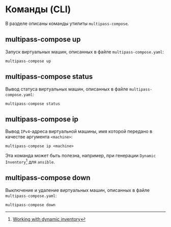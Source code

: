 # Команды (CLI)

В разделе описаны команды утилиты `multipass-compose`.

## multipass-compose up

Запуск виртуальных машин, описанных в файле `multipass-compose.yaml`:

```shell
multipass-compose up
```

## multipass-compose status

Вывод статуса виртуальных машин, описанных в файле `multipass-compose.yaml`:

```shell
multipass-compose status
```

## multipass-compose ip <machine>

Вывод `IPv4`-адреса виртуальной машины, имя которой передано в качестве
аргумента `<machine>`:

```shell
multipass-compose ip <machine>
```

Эта команда может быть полезна, например, при
генерации `Dynamic Inventory`[^dynamic-inventory] для `ansible`.

## multipass-compose down

Выключение и удаление виртуальных машин, описанных в
файле `multipass-compose.yaml`:

```shell
multipass-compose down
```

[^dynamic-inventory]: [Working with dynamic inventory](https://docs.ansible.com/ansible/latest/user_guide/intro_dynamic_inventory.html)

